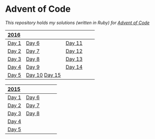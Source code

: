 # Advent of Code
_This repository holds my solutions (written in Ruby) for [Advent of Code](http://adventofcode.com)_

| [2016](2016) | | | | |
| :--- | :--- | :--- | :--- | :--- |
| [Day 1](2016/day1) | [Day 6](2016/day6) | [Day 11](2016/day11) | | |
| [Day 2](2016/day2) | [Day 7](2016/day7) | [Day 12](2016/day12) | | |
| [Day 3](2016/day3) | [Day 8](2016/day8) | [Day 13](2016/day13) | | |
| [Day 4](2016/day4) | [Day 9](2016/day9) | [Day 14](2016/day14) | | |
| [Day 5](2016/day5) | [Day 10](2016/day10) [Day 15](2016/day15) | | | |

| [2015](2015) | | | | |
| :--- | :--- | :--- | :--- | :--- |
| [Day 1](2015/day1) | [Day 6](2015/day6) | | | |
| [Day 2](2015/day2) | [Day 7](2015/day7) | | | |
| [Day 3](2015/day3) | [Day 8](2015/day8) | | | |
| [Day 4](2015/day4) | | | | |
| [Day 5](2015/day5) | | | | |